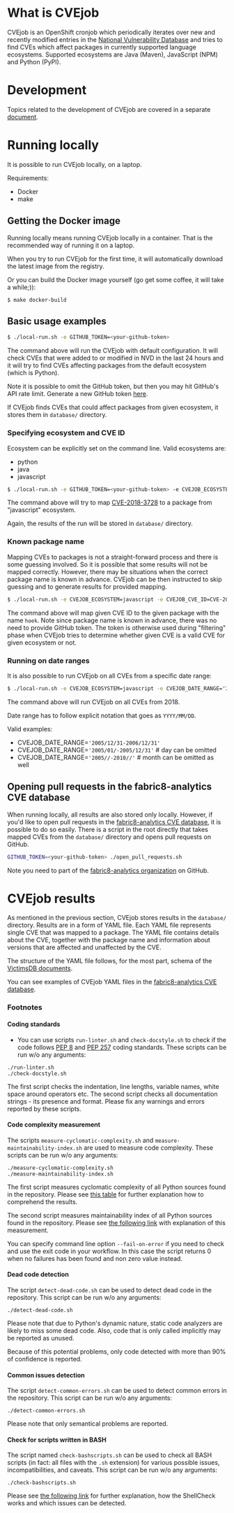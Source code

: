 # What is CVEjob

CVEjob is an OpenShift cronjob which periodically iterates over new and recently modified entries in the [National Vulnerability Database](https://nvd.nist.gov/)
and tries to find CVEs which affect packages in currently supported language ecosystems. Supported ecosystems
are Java (Maven), JavaScript (NPM) and Python (PyPI).


# Development

Topics related to the development of CVEjob are covered in a separate [document](docs/development.md).


# Running locally

It is possible to run CVEjob locally, on a laptop.

Requirements:
* Docker
* make


## Getting the Docker image

Running locally means running CVEjob locally in a container. That is the recommended way of running it on a laptop.

When you try to run CVEjob for the first time, it will automatically download the latest image from the registry.

Or you can build the Docker image yourself (go get some coffee, it will take a while;)):

```shell
$ make docker-build
```

## Basic usage examples

```bash
$ ./local-run.sh -e GITHUB_TOKEN=<your-github-token>
```

The command above will run the CVEjob with default configuration.
It will check CVEs that were added to or modified in NVD in the last 24 hours
and it will try to find CVEs affecting packages from the default ecosystem (which is Python).

Note it is possible to omit the GitHub token, but then you may hit GitHub's API rate limit.
Generate a new GitHub token [here](https://github.com/settings/tokens).

If CVEjob finds CVEs that could affect packages from given ecosystem,
it stores them in `database/` directory.


### Specifying ecosystem and CVE ID

Ecosystem can be explicitly set on the command line. Valid ecosystems are:
* python
* java
* javascript

```bash
$ ./local-run.sh -e GITHUB_TOKEN=<your-github-token> -e CVEJOB_ECOSYSTEM=javascript -e CVEJOB_CVE_ID=CVE-2018-3728
```

The command above will try to map [CVE-2018-3728](https://nvd.nist.gov/vuln/detail/CVE-2018-3728)
to a package from "javascript" ecosystem.

Again, the results of the run will be stored in `database/` directory.


### Known package name

Mapping CVEs to packages is not a straight-forward process and there is some guessing involved.
So it is possible that some results will not be mapped correctly. However, there may be situations
when the correct package name is known in advance.
CVEjob can be then instructed to skip guessing and to generate results for provided mapping.

```bash
$ ./local-run.sh -e CVEJOB_ECOSYSTEM=javascript -e CVEJOB_CVE_ID=CVE-2018-3728 -e CVEJOB_PACKAGE_NAME=hoek
```

The command above will map given CVE ID to the given package with the name `hoek`.
Note since package name is known in advance, there was no need to provide GitHub token.
The token is otherwise used during "filtering" phase when CVEjob tries to determine
whether given CVE is a valid CVE for given ecosystem or not.


### Running on date ranges

It is also possible to run CVEjob on all CVEs from a specific date range:

```bash
$ ./local-run.sh -e CVEJOB_ECOSYSTEM=javascript -e CVEJOB_DATE_RANGE="2018/01/-2018/12/31"
```

The command above will run CVEjob on all CVEs from 2018.

Date range has to follow explicit notation that goes as `YYYY/MM/DD`.

Valid examples:
- CVEJOB_DATE_RANGE=`'2005/12/31-2006/12/31'`
- CVEJOB_DATE_RANGE=`'2005/01/-2005/12/31'`  # day can be omitted
- CVEJOB_DATE_RANGE=`'2005//-2010//'`        # month can be omitted as well


## Opening pull requests in the fabric8-analytics CVE database

When running locally, all results are also stored only locally. However, if you'd like to open pull requests in the [fabric8-analytics CVE database](https://github.com/fabric8-analytics/cvedb), it is possible to do so easily.
There is a script in the root directly that takes mapped CVEs from the `database/` directory and opens pull requests on GitHub.

```bash
GITHUB_TOKEN=<your-github-token> ./open_pull_requests.sh
```

Note you need to part of the [fabric8-analytics organization](https://github.com/fabric8-analytics) on GitHub.


# CVEjob results

As mentioned in the previous section, CVEjob stores results in the `database/` directory.
Results are in a form of YAML file. Each YAML file represents single CVE that was mapped to a package.
The YAML file contains details about the CVE, together with the package name and information
about versions that are affected and unaffected by the CVE.

The structure of the YAML file follows, for the most part, schema of the [VictimsDB documents](https://github.com/victims/victims-cve-db#the-yaml-document).

You can see examples of CVEjob YAML files in the [fabric8-analytics CVE database](https://github.com/fabric8-analytics/cvedb).


### Footnotes

#### Coding standards

- You can use scripts `run-linter.sh` and `check-docstyle.sh` to check if the code follows [PEP 8](https://www.python.org/dev/peps/pep-0008/) and [PEP 257](https://www.python.org/dev/peps/pep-0257/) coding standards. These scripts can be run w/o any arguments:

```
./run-linter.sh
./check-docstyle.sh
```

The first script checks the indentation, line lengths, variable names, white space around operators etc. The second
script checks all documentation strings - its presence and format. Please fix any warnings and errors reported by these
scripts.

#### Code complexity measurement

The scripts `measure-cyclomatic-complexity.sh` and `measure-maintainability-index.sh` are used to measure code complexity. These scripts can be run w/o any arguments:

```
./measure-cyclomatic-complexity.sh
./measure-maintainability-index.sh
```

The first script measures cyclomatic complexity of all Python sources found in the repository. Please see [this table](https://radon.readthedocs.io/en/latest/commandline.html#the-cc-command) for further explanation how to comprehend the results.

The second script measures maintainability index of all Python sources found in the repository. Please see [the following link](https://radon.readthedocs.io/en/latest/commandline.html#the-mi-command) with explanation of this measurement.

You can specify command line option `--fail-on-error` if you need to check and use the exit code in your workflow. In this case the script returns 0 when no failures has been found and non zero value instead.

#### Dead code detection

The script `detect-dead-code.sh` can be used to detect dead code in the repository. This script can be run w/o any arguments:

```
./detect-dead-code.sh
```

Please note that due to Python's dynamic nature, static code analyzers are likely to miss some dead code. Also, code that is only called implicitly may be reported as unused.

Because of this potential problems, only code detected with more than 90% of confidence is reported.

#### Common issues detection

The script `detect-common-errors.sh` can be used to detect common errors in the repository. This script can be run w/o any arguments:

```
./detect-common-errors.sh
```

Please note that only semantical problems are reported.

#### Check for scripts written in BASH

The script named `check-bashscripts.sh` can be used to check all BASH scripts (in fact: all files with the `.sh` extension) for various possible issues, incompatibilities, and caveats. This script can be run w/o any arguments:

```
./check-bashscripts.sh
```

Please see [the following link](https://github.com/koalaman/shellcheck) for further explanation, how the ShellCheck works and which issues can be detected.

